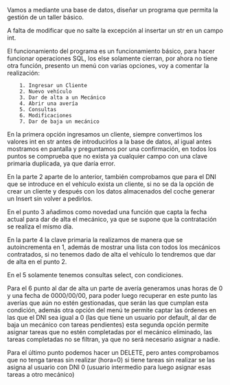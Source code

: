 Vamos a mediante una base de datos, diseñar un programa que permita la gestión de un taller básico.

A falta de modificar que no salte la excepción al insertar un str en un campo int.

El funcionamiento del programa es un funcionamiento básico, para hacer funcionar operaciones SQL, los else solamente cierran, por ahora no tiene otra función, presento un menú con varias opciones, voy a comentar la realización:

        1. Ingresar un Cliente
        2. Nuevo vehículo
        3. Dar de alta a un Mecánico
        4. Abrir una avería
        5. Consultas
        6. Modificaciones 
        7. Dar de baja un mecánico

En la primera opción ingresamos un cliente, siempre convertimos los valores int en str antes de introducirlos a la base de datos, al igual antes mostramos en pantalla y preguntamos por una confirmación, en todos los puntos se comprueba que no exista ya cualquier campo con una clave primaria duplicada, ya que daría error.

En la parte 2 aparte de lo anterior, también comprobamos que para el DNI que se introduce en el vehículo exista un cliente, si no se da la opción de crear un cliente y después con los datos almacenados del coche generar un Insert sin volver a pedirlos.

En el punto 3 añadimos como novedad una función que capta la fecha actual para dar de alta el mecánico, ya que se supone que la contratación se realiza el mismo día.

En la parte 4 la clave primaria la realizamos de manera que se autoincrementa en 1, además de mostrar una lista con todos los mecánicos contratados, si no tenemos dado de alta el vehículo lo tendremos que dar de alta en el punto 2.

En el 5 solamente tenemos consultas select, con condiciones.

Para el 6 punto al dar de alta un parte de avería generamos unas horas de 0 y una fecha de 0000/00/00, para poder luego recuperar en este punto las averías que aún no estén gestionadas, que serán las que cumplan esta condición, además otra opción del menú te permite captar las órdenes en las que el DNI sea igual a 0 (las que tiene un usuario por default, al dar de baja un mecánico con tareas pendientes) esta segunda opción permite asignar tareas que no estén completadas por el mecánico eliminado, las tareas completadas no se filtran, ya que no será necesario asignar a nadie.

Para el último punto podemos hacer un DELETE, pero antes comprobamos que no tenga tareas sin realizar (hora=0) si tiene tareas sin realizar se las asigna al usuario con DNI 0 (usuario intermedio para luego asignar esas tareas a otro mecánico)